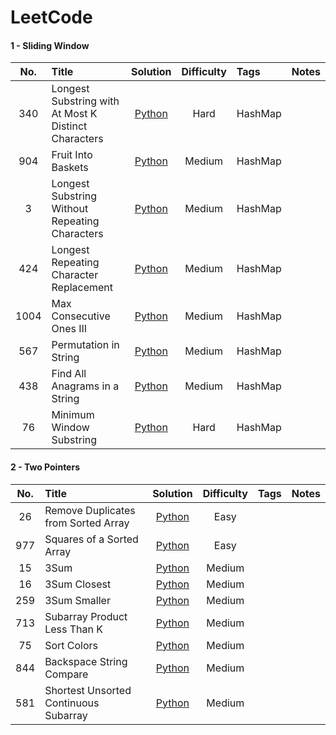 # LeetCode

#### 1 - Sliding Window

| **No.** | **Title**                                            |        **Solution**        | **Difficulty** | **Tags** | **Notes** |
| :-----: | :--------------------------------------------------- | :------------------------: | :------------: | :------- | :-------- |
|   340   | Longest Substring with At Most K Distinct Characters | [Python](./Python/340.py)  |      Hard      | HashMap  |
|   904   | Fruit Into Baskets                                   | [Python](./Python/904.py)  |     Medium     | HashMap  |
|    3    | Longest Substring Without Repeating Characters       |  [Python](./Python/3.py)   |     Medium     | HashMap  |
|   424   | Longest Repeating Character Replacement              | [Python](./Python/424.py)  |     Medium     | HashMap  |
|  1004   | Max Consecutive Ones III                             | [Python](./Python/1004.py) |     Medium     | HashMap  |
|   567   | Permutation in String                                | [Python](./Python/567.py)  |     Medium     | HashMap  |
|   438   | Find All Anagrams in a String                        | [Python](./Python/438.py)  |     Medium     | HashMap  |
|   76    | Minimum Window Substring                             |  [Python](./Python/76.py)  |      Hard      | HashMap  |

#### 2 - Two Pointers

| **No.** | **Title**                             |       **Solution**        | **Difficulty** | **Tags** | **Notes** |
| :-----: | :------------------------------------ | :-----------------------: | :------------: | :------- | :-------- |
|   26    | Remove Duplicates from Sorted Array   | [Python](./Python/26.py)  |      Easy      |          |
|   977   | Squares of a Sorted Array             | [Python](./Python/977.py) |      Easy      |          |
|   15    | 3Sum                                  | [Python](./Python/15.py)  |     Medium     |          |
|   16    | 3Sum Closest                          | [Python](./Python/16.py)  |     Medium     |          |
|   259   | 3Sum Smaller                          | [Python](./Python/259.py) |     Medium     |          |
|   713   | Subarray Product Less Than K          | [Python](./Python/713.py) |     Medium     |          |
|   75    | Sort Colors                           | [Python](./Python/75.py)  |     Medium     |          |
|   844   | Backspace String Compare              | [Python](./Python/844.py) |     Medium     |          |
|   581   | Shortest Unsorted Continuous Subarray | [Python](./Python/581.py) |     Medium     |          |

